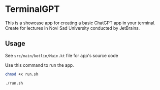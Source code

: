 # TerminalGPT

This is a showcase app for creating a basic ChatGPT app in your terminal.
Create for lectures in Novi Sad University conducted by JetBrains.

## Usage
See `src/main/kotlin/Main.kt` file for app's source code

Use this command to run the app. 
```bash 
chmod +x run.sh

./run.sh
```

